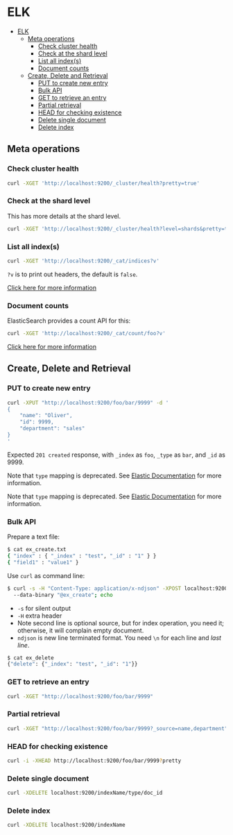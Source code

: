 
# ELK

- [ELK](#elk)
  - [Meta operations](#meta-operations)
    - [Check cluster health](#check-cluster-health)
    - [Check at the shard level](#check-at-the-shard-level)
    - [List all index(s)](#list-all-indexs)
    - [Document counts](#document-counts)
  - [Create, Delete and Retrieval](#create-delete-and-retrieval)
    - [PUT to create new entry](#put-to-create-new-entry)
    - [Bulk API](#bulk-api)
    - [GET to retrieve an entry](#get-to-retrieve-an-entry)
    - [Partial retrieval](#partial-retrieval)
    - [HEAD for checking existence](#head-for-checking-existence)
    - [Delete single document](#delete-single-document)
    - [Delete index](#delete-index)
  

## Meta operations

### Check cluster health
  
```sh
curl -XGET 'http://localhost:9200/_cluster/health?pretty=true'
```

### Check at the shard level

This has more details at the shard level.

```sh
curl -XGET 'http://localhost:9200/_cluster/health?level=shards&pretty=true'
```

### List all index(s)

```sh
curl -XGET 'http://localhost:9200/_cat/indices?v'
```

`?v` is to print out headers, the default is `false`.

[Click here for more
information](https://www.elastic.co/guide/en/elasticsearch/reference/current/cat-indices.html)

### Document counts

ElasticSearch provides a count API for this:

```sh
curl -XGET 'http://localhost:9200/_cat/count/foo?v'
```

[Click here for more information](https://www.elastic.co/guide/en/elasticsearch/reference/current/cat.html)

## Create, Delete and Retrieval

### PUT to create new entry

```sh
curl -XPUT "http://localhost:9200/foo/bar/9999" -d '
{
    "name": "Oliver",
    "id": 9999,
    "department": "sales"
}
'
```

Expected `201 created` response, with `_index` as `foo`, `_type` as `bar`, and
`_id` as 9999. 

Note that `type` mapping is deprecated. See [Elastic Documentation](https://www.elastic.co/guide/en/elasticsearch/reference/current/removal-of-types.html) for more information.

Note that `type` mapping is deprecated. See [Elastic Documentation](https://www.elastic.co/guide/en/elasticsearch/reference/current/removal-of-types.html) for more information.

### Bulk API

Prepare a text file:

```sh
$ cat ex_create.txt
{ "index" : { "_index" : "test", "_id" : "1" } }
{ "field1" : "value1" }
```

Use `curl` as command line:

```sh
$ curl -s -H "Content-Type: application/x-ndjson" -XPOST localhost:9200/_bulk 
  --data-binary "@ex_create"; echo
```
* `-s` for silent output
* `-H` extra header
* Note second line is optional source, but for index operation, you need it;
  otherwise, it will complain empty document.
* `ndjson` is new line terminated format. You need `\n` for each line and *last line*.

```sh
$ cat ex_delete
{"delete": {"_index": "test", "_id": "1"}}

```


### GET to retrieve an entry

```sh
curl -XGET "http://localhost:9200/foo/bar/9999"
```



### Partial retrieval

```sh
curl -XGET "http://localhost:9200/foo/bar/9999?_source=name,department"
```


### HEAD for checking existence

```sh
curl -i -XHEAD http://localhost:9200/foo/bar/9999?pretty
```

### Delete single document

```sh
curl -XDELETE localhost:9200/indexName/type/doc_id
```

### Delete index

```sh
curl -XDELETE localhost:9200/indexName
```

